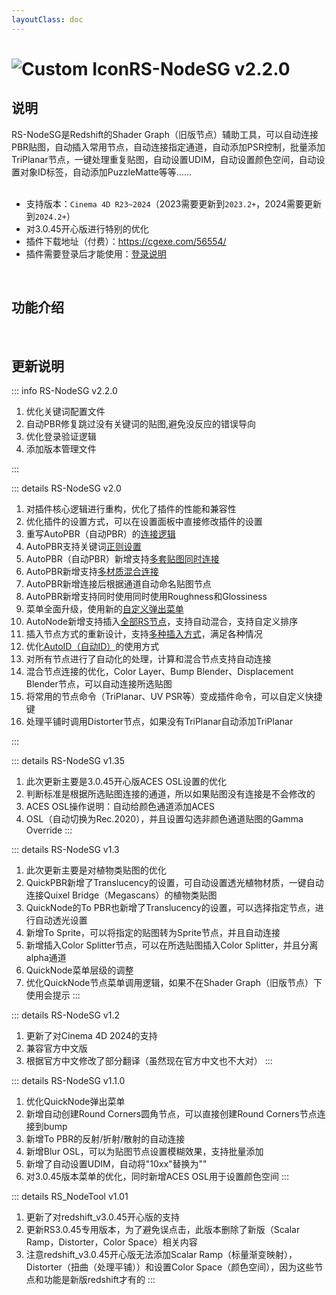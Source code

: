 ```yaml
---
layoutClass: doc
---
```


<script setup>
import MNavLinks from '../components/MNavLinks.vue'

import { NAV_DATA } from '../RS-NodeSG-data'
</script>

# <span class="h1-icon"><img src="/img/RS-NodeSG.webp" alt="Custom Icon"></span>RS-NodeSG v2.2.0
## 说明
RS-NodeSG是Redshift的<span class="gb-text">Shader Graph（旧版节点）</span>辅助工具，可以自动连接PBR贴图，自动插入常用节点，自动连接指定通道，自动添加PSR控制，批量添加TriPlanar节点，一键处理重复贴图，自动设置UDIM，自动设置颜色空间，自动设置对象ID标签，自动添加PuzzleMatte等等……
<br />
<br />
- 支持版本：`Cinema 4D R23~2024`（2023需要更新到`2023.2+`，2024需要更新到`2024.2+`）
- 对3.0.45开心版进行特别的优化
- 插件下载地址（付费）：https://cgexe.com/56554/
- 插件需要登录后才能使用：[登录说明](01-RSG-setting)


<br />

## 功能介绍
<MNavLinks v-for="{title, items} in NAV_DATA" :title="title" :items="items"/>


<br />



## 更新说明

::: info RS-NodeSG v2.2.0<Badge type="danger" text="更新4+" />
1. 优化关键词配置文件
2. 自动PBR修复跳过没有关键词的贴图,避免没反应的错误导向
3. 优化登录验证逻辑
4. 添加版本管理文件

:::

::: details RS-NodeSG v2.0 <Badge type="info" text="更新16" />
1. 对插件核心逻辑进行重构，优化了插件的性能和兼容性
2. 优化插件的设置方式，可以在设置面板中直接修改插件的设置
3. 重写AutoPBR（自动PBR）的[连接逻辑](02-RSG-AutoPBR#连接逻辑)
4. AutoPBR支持关键词[正则设置](01-RSG-setting#自定义通道关键词)
5. AutoPBR（自动PBR）新增支持[多套贴图同时连接](02-RSG-AutoPBR#_3-多贴图混合)
6. AutoPBR新增支持[多材质混合连接](02-RSG-AutoPBR#_4-混合材质)
7. AutoPBR新增连接后根据通道自动命名贴图节点
8. AutoPBR新增支持同时使用同时使用Roughness和Glossiness
9. 菜单全面升级，使用新的[自定义弹出菜单](03-RSG-NodeMenu-setting)
10. AutoNode新增支持插入[全部RS节点](03-RSG-NodeMenu-demo)，支持自动混合，支持自定义排序
11. 插入节点方式的重新设计，支持[多种插入方式](03-RSG-NodeMenu-demo)，满足各种情况
12. 优化[AutoID（自动ID）](04-RSG-AutoID)的使用方式
13. 对所有节点进行了自动化的处理，计算和混合节点支持自动连接
14. 混合节点连接的优化，Color Layer、Bump Blender、Displacement Blender节点，可以自动连接所选贴图
15. 将常用的节点命令（TriPlanar、UV PSR等）变成插件命令，可以自定义快捷键
16. 处理平铺时调用Distorter节点，如果没有TriPlanar自动添加TriPlanar

:::

::: details RS-NodeSG v1.35 <Badge type="info" text="更新12" />
1. 此次更新主要是3.0.45开心版ACES OSL设置的优化
2. 判断标准是根据所选贴图连接的通道，所以如果贴图没有连接是不会修改的
3. ACES OSL操作说明：自动给颜色通道添加ACES
4. OSL（自动切换为Rec.2020），并且设置勾选非颜色通道贴图的Gamma Override
:::

::: details RS-NodeSG v1.3 <Badge type="info" text="更新2" />
1. 此次更新主要是对植物类贴图的优化
2. QuickPBR新增了Translucency的设置，可自动设置透光植物材质，一键自动连接Quixel Bridge（Megascans）的植物类贴图
3. QuickNode的To PBR也新增了Translucency的设置，可以选择指定节点，进行自动透光设置
4. 新增To Sprite，可以将指定的贴图转为Sprite节点，并且自动连接
5. 新增插入Color Splitter节点，可以在所选贴图插入Color Splitter，并且分离alpha通道
6. QuickNode菜单层级的调整
7. 优化QuickNode节点菜单调用逻辑，如果不在Shader Graph（旧版节点）下使用会提示
:::

::: details RS-NodeSG v1.2 <Badge type="info" text="更新9" />
1. 更新了对Cinema 4D 2024的支持
2. 兼容官方中文版
3. 根据官方中文修改了部分翻译（虽然现在官方中文也不大对）
:::

::: details RS-NodeSG v1.1.0 <Badge type="info" text="更新2" />
1. 优化QuickNode弹出菜单
2. 新增自动创建Round Corners圆角节点，可以直接创建Round Corners节点连接到bump
3. 新增To PBR的反射/折射/散射的自动连接
4. 新增Blur OSL，可以为贴图节点设置模糊效果，支持批量添加
5. 新增了自动设置UDIM，自动将"10xx"替换为""
6. 对3.0.45版本菜单的优化，同时新增ACES OSL用于设置颜色空间
:::

::: details RS_NodeTool v1.01 <Badge type="info" text="更新3" />
1. 更新了对redshift_v3.0.45开心版的支持
2. 更新RS3.0.45专用版本，为了避免误点击，此版本删除了新版（Scalar Ramp，Distorter，Color Space）相关内容
3. 注意redshift_v3.0.45开心版无法添加Scalar Ramp（标量渐变映射），Distorter（扭曲（处理平铺））和设置Color Space（颜色空间），因为这些节点和功能是新版redshift才有的
:::


